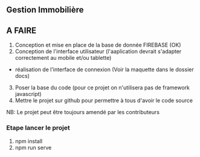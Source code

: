 ## Gestion Immobilière

## A FAIRE
1. Conception et mise en place de la base de donnée FIREBASE (OK)
2. Conception de l'interface utilisateur (l'aaplication devrait s'adapter correctement au mobile et/ou tablette)
  - réalisation de l'interface de connexion (Voir la maquette dans le dossier docs)
3. Poser la base du code (pour ce projet on n'utilisera pas de framework javascript)
4. Mettre le projet sur github pour permettre à tous d'avoir le code source


NB: Le projet peut être toujours amendé par les contributeurs

### Etape lancer le projet
1. npm install
2. npm run serve